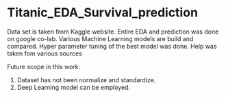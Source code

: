 # Titanic_EDA_Survival_prediction
Data set is taken from Kaggle website. 
Entire EDA and prediction was done on google co-lab. 
Various Machine Learning models are build and compared.
Hyper parameter tuning of the best model was done. Help was taken fom various sources

Future scope in this work:
  1. Dataset has not been normalize and standardize. 
  2. Deep Learning model can be employed. 
